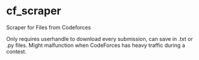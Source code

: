 # cf_scraper
Scraper for Files from Codeforces 

Only requires userhandle to download every submission, can save in .txt or .py files.
Might malfunction when CodeForces has heavy traffic during a contest.
